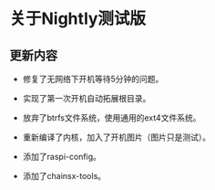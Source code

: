 # 关于Nightly测试版

## 更新内容

* 修复了无网络下开机等待5分钟的问题。

* 实现了第一次开机自动拓展根目录。

* 放弃了btrfs文件系统，使用通用的ext4文件系统。

* 重新编译了内核，加入了开机图片（图片只是测试）。

* 添加了raspi-config。

* 添加了chainsx-tools。
